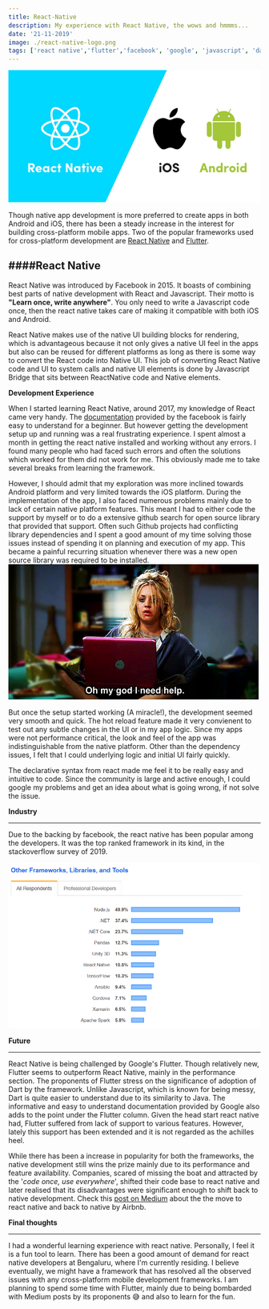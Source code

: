 ```yaml
---
title: React-Native
description: My experience with React Native, the wows and hmmms...
date: '21-11-2019'
image: ./react-native-logo.png
tags: ['react native','flutter','facebook', 'google', 'javascript', 'dart']
---
```


![](./react-native.jpg)

Though native app development is more preferred to create apps in both Android and iOS, there has been a steady increase in the interest for building cross-platform mobile apps. Two of the popular frameworks used for cross-platform development are [React Native](https://facebook.github.io/react-native/) and [Flutter](https://flutter.dev/).

####React Native
--- 
React Native was introduced by Facebook in 2015. It boasts of combining best parts of native development with React and Javascript. Their motto is **"Learn once, write anywhere"**. You only need to write a Javascript code once, then the react native takes care of making it compatible with both iOS and Android.

React Native makes use of the native UI building blocks for rendering, which is advantageous because it not only gives a native UI feel in the apps but also can be reused for different platforms as long as there is some way to convert the React code into Native UI. This job of converting React Native code and UI to system calls and native UI elements is done by Javascript Bridge that sits between ReactNative code and Native elements. 

__Development Experience__

When I started learning React Native, around 2017, my knowledge of React came very handy. The [documentation](https://facebook.github.io/react-native/docs/getting-started) provided by the facebook is fairly easy to understand for a beginner. But however getting the development setup up and running was a real frustrating experience. I spent almost a month in getting the react native installed and working without any errors. I found many people who had faced such errors and often the solutions which worked for them did not work for me. This obviously made me to take several breaks from learning the framework. 

However, I should admit that my exploration was more inclined towards Android platform and very limited towards the iOS platform. During the implementation of the app, I also faced numerous problems mainly due to lack of certain native platform features. This meant I had to either code the support by myself or to do a extensive github search for open source library that provided that support. Often such Github projects had conflicting library dependencies and I spent a good amount of my time solving those issues instead of spending it on planning and execution of my app. This became a painful recurring situation whenever there was a new open source library was required to be installed. ![](penny.gif)

But once the setup started working (A miracle!), the development seemed very smooth and quick. The hot reload feature made it very convienent to test out any subtle changes in the UI or in my app logic. Since my apps were not performance critical, the look and feel of the app was indistinguishable from the native platform. Other than the dependency issues, I felt that I could underlying logic and initial UI fairly quickly.

The declarative syntax from react made me feel it to be really easy and intuitive to code. Since the community is large and active enough, I could google my problems and get an idea about what is going wrong, if not solve the issue.

__Industry__
***
Due to the backing by facebook, the react native has been popular among the developers. It was the top ranked framework in its kind, in the stackoverflow survey of 2019.

![](stackoverflow.PNG)

__Future__
***
React Native is being challenged by Google's Flutter. Though relatively new, Flutter seems to outperform React Native, mainly in the performance section. The proponents of Flutter stress on the significance of adoption of Dart by the framework. Unlike Javascript, which is known for being messy, Dart is quite easier to understand due to its similarity to Java.
The informative and easy to understand documentation provided by Google  also adds to the point under the Flutter column. Given the head start react native had, Flutter suffered from lack of support to various features. However, lately this support has been extended and it is not regarded as the achilles heel.

While there has been a increase in popularity for both the frameworks, the native development still wins the prize mainly due to its performance and feature availability. Companies, scared of missing the boat and attracted by the '_code once, use everywhere_', shifted their code base to react native and later realised that its disadvantages were significant enough to shift back to native development. Check this [post on Medium](https://medium.com/airbnb-engineering/react-native-at-airbnb-f95aa460be1c) about the the move to react native and back to native by Airbnb.

__Final thoughts__
***
I had a wonderful learning experience with react native. Personally, I feel it is a fun tool to learn. There has been a good amount of demand for react native developers at Bengaluru, where I'm currently residing. I believe eventually, we might have a framework that has resolved all the observed issues with any cross-platform mobile development frameworks. I am planning to spend some time with Flutter, mainly due to being bombarded with Medium posts by its proponents 😅 and also to learn for the fun.
